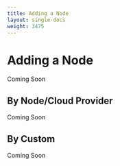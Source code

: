 ```yaml
---
title: Adding a Node
layout: single-docs
weight: 3475 
---
```


# Adding a Node

Coming Soon

## By Node/Cloud Provider

Coming Soon

## By Custom

Coming Soon
